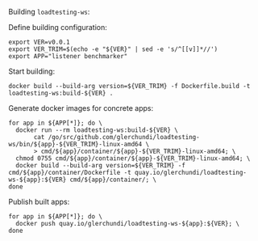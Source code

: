 Building `loadtesting-ws`:

Define building configuration:
```
export VER=v0.0.1
export VER_TRIM=$(echo -e "${VER}" | sed -e 's/^[[v]]*//')
export APP="listener benchmarker"
```

Start building:
```
docker build --build-arg version=${VER_TRIM} -f Dockerfile.build -t loadtesting-ws:build-${VER} .
```

Generate docker images for concrete apps:
```
for app in ${APP[*]}; do \
  docker run --rm loadtesting-ws:build-${VER} \
       cat /go/src/github.com/glerchundi/loadtesting-ws/bin/${app}-${VER_TRIM}-linux-amd64 \
       > cmd/${app}/container/${app}-${VER_TRIM}-linux-amd64; \
  chmod 0755 cmd/${app}/container/${app}-${VER_TRIM}-linux-amd64; \
  docker build --build-arg version=${VER_TRIM} -f cmd/${app}/container/Dockerfile -t quay.io/glerchundi/loadtesting-ws-${app}:${VER} cmd/${app}/container/; \
done
```

Publish built apps:
```
for app in ${APP[*]}; do \
  docker push quay.io/glerchundi/loadtesting-ws-${app}:${VER}; \
done
```
